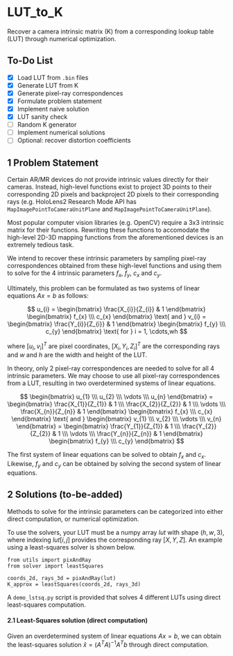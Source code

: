 # LUT_to_K
Recover a camera intrinsic matrix (K) from a corresponding lookup table (LUT) through numerical optimization.

## To-Do List
- [x] Load LUT from `.bin` files
- [x] Generate LUT from K
- [x] Generate pixel-ray correspondences
- [x] Formulate problem statement
- [x] Implement naive solution
- [X] LUT sanity check
- [ ] Random K generator
- [ ] Implement numerical solutions
- [ ] Optional: recover distortion coefficients

## 1 Problem Statement

Certain AR/MR devices do not provide intrinsic values directly for their cameras. Instead, high-level functions exist to project 3D points to their corresponding 2D pixels and backproject 2D pixels to their corresponding rays (e.g. HoloLens2 Research Mode API has `MapImagePointToCameraUnitPlane` and `MapImagePointToCameraUnitPlane`).

Most popular computer vision libraries (e.g. OpenCV) require a 3x3 intrinsic matrix for their functions. Rewriting these functions to accomodate the high-level 2D-3D mapping functions from the aforementioned devices is an extremely tedious task.

We intend to recover these intrinsic parameters by sampling pixel-ray correspondences obtained from these high-level functions and using them to solve for the 4 intrinsic parameters $f_x$, $f_y$, $c_x$ and $c_y$.

Ultimately, this problem can be formulated as two systems of linear equations $Ax = b$ as follows:

$$
         u_{i}
     =
     \begin{bmatrix}
     	\frac{X_{i}}{Z_{i}} & 1
     \end{bmatrix}
     \begin{bmatrix}
     	f_{x} \\\ c_{x}
     \end{bmatrix}
     \text{ and }
     	v_{i}
     =
     \begin{bmatrix}
     	\frac{Y_{i}}{Z_{i}} & 1
     \end{bmatrix}
     \begin{bmatrix}
     	f_{y} \\\ c_{y}
     \end{bmatrix}
     \text{ for }
     i = 1, \cdots,wh
  $$

where $[u_{i}, v_{i}]^T$ are pixel coordinates, $[X_{i}, Y_{i}, Z_{i}]^T$ are the corresponding rays and $w$ and $h$ are the width and height of the LUT.

In theory, only 2 pixel-ray correspondences are needed to solve for all 4 intrinsic parameters. We may choose to use all pixel-ray correspondences from a LUT, resulting in two overdetermined systems of linear equations.

$$
     \begin{bmatrix}
     	u_{1} \\\ u_{2} \\\ \vdots \\\ u_{n}
     \end{bmatrix}
     =
     \begin{bmatrix}
     	\frac{X_{1}}{Z_{1}} & 1 \\\ \frac{X_{2}}{Z_{2}} & 1 \\\ \vdots \\\ \frac{X_{n}}{Z_{n}} & 1
     \end{bmatrix}
     \begin{bmatrix}
     	f_{x} \\\ c_{x}
     \end{bmatrix}
     \text{ and }
     \begin{bmatrix}
     	v_{1} \\\ v_{2} \\\ \vdots \\\ v_{n}
     \end{bmatrix}
     =
     \begin{bmatrix}
     	\frac{Y_{1}}{Z_{1}} & 1 \\\ \frac{Y_{2}}{Z_{2}} & 1 \\\ \vdots \\\ \frac{Y_{n}}{Z_{n}} & 1
     \end{bmatrix}
     \begin{bmatrix}
     	f_{y} \\\ c_{y}
     \end{bmatrix}
  $$
  
The first system of linear equations can be solved to obtain $f_{x}$ and $c_{x}$. Likewise, $f_{y}$ and $c_{y}$ can be obtained by solving the second system of linear equations.

## 2 Solutions (to-be-added)
Methods to solve for the intrinsic parameters can be categorized into either direct computation, or numerical optimization.

To use the solvers, your LUT must be a numpy array $lut$ with shape $(h,w,3)$, where indexing $lut[i,j]$ provides the corresponding ray $[X,Y,Z]$. An example using a least-squares solver is shown below.
```
from utils import pixAndRay
from solver import leastSquares

coords_2d, rays_3d = pixAndRay(lut)
K_approx = leastSquares(coords_2d, rays_3d)
```

A `demo_lstsq.py` script is provided that solves 4 different LUTs using direct least-squares computation.
#### 2.1 Least-Squares solution (direct computation)
Given an overdetermined system of linear equations $Ax = b$, we can obtain the least-squares solution $\hat{x} = (A^TA)^{-1}A^Tb$ through direct computation.
